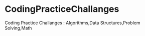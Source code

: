 # CodingPracticeChallanges
Coding Practice Challanges : Algorithms,Data Structures,Problem Solving,Math

